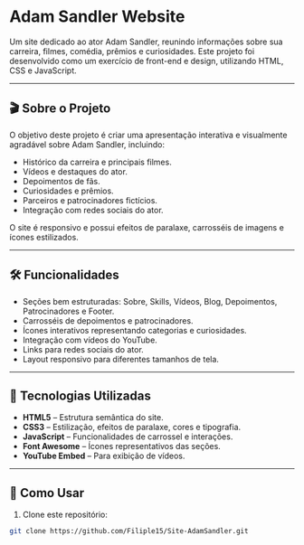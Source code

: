 # Adam Sandler Website

Um site dedicado ao ator Adam Sandler, reunindo informações sobre sua carreira, filmes, comédia, prêmios e curiosidades. Este projeto foi desenvolvido como um exercício de front-end e design, utilizando HTML, CSS e JavaScript.

---

## 🎬 Sobre o Projeto

O objetivo deste projeto é criar uma apresentação interativa e visualmente agradável sobre Adam Sandler, incluindo:

- Histórico da carreira e principais filmes.
- Vídeos e destaques do ator.
- Depoimentos de fãs.
- Curiosidades e prêmios.
- Parceiros e patrocinadores fictícios.
- Integração com redes sociais do ator.

O site é responsivo e possui efeitos de paralaxe, carrosséis de imagens e ícones estilizados.

---

## 🛠 Funcionalidades

- Seções bem estruturadas: Sobre, Skills, Vídeos, Blog, Depoimentos, Patrocinadores e Footer.
- Carrosséis de depoimentos e patrocinadores.
- Ícones interativos representando categorias e curiosidades.
- Integração com vídeos do YouTube.
- Links para redes sociais do ator.
- Layout responsivo para diferentes tamanhos de tela.

---

## 🌟 Tecnologias Utilizadas

- **HTML5** – Estrutura semântica do site.
- **CSS3** – Estilização, efeitos de paralaxe, cores e tipografia.
- **JavaScript** – Funcionalidades de carrossel e interações.
- **Font Awesome** – Ícones representativos das seções.
- **YouTube Embed** – Para exibição de vídeos.


---

## 📌 Como Usar

1. Clone este repositório:
```bash
git clone https://github.com/Filiple15/Site-AdamSandler.git
